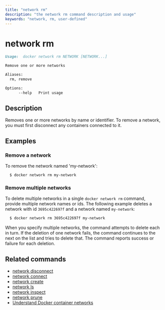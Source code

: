 ```yaml
---
title: "network rm"
description: "the network rm command description and usage"
keywords: "network, rm, user-defined"
---
```


# network rm

```markdown
Usage:  docker network rm NETWORK [NETWORK...]

Remove one or more networks

Aliases:
  rm, remove

Options:
      --help   Print usage
```

## Description

Removes one or more networks by name or identifier. To remove a network,
you must first disconnect any containers connected to it.

## Examples

### Remove a network

To remove the network named 'my-network':

```bash
  $ docker network rm my-network
```

### Remove multiple networks

To delete multiple networks in a single `docker network rm` command, provide
multiple network names or ids. The following example deletes a network with id
`3695c422697f` and a network named `my-network`:

```bash
  $ docker network rm 3695c422697f my-network
```

When you specify multiple networks, the command attempts to delete each in turn.
If the deletion of one network fails, the command continues to the next on the
list and tries to delete that. The command reports success or failure for each
deletion.

## Related commands

* [network disconnect ](network_disconnect.md)
* [network connect](network_connect.md)
* [network create](network_create.md)
* [network ls](network_ls.md)
* [network inspect](network_inspect.md)
* [network prune](network_prune.md)
* [Understand Docker container networks](https://docs.docker.com/network/)
